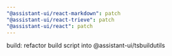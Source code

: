```yaml
---
"@assistant-ui/react-markdown": patch
"@assistant-ui/react-trieve": patch
"@assistant-ui/react": patch
---
```


build: refactor build script into @assistant-ui/tsbuildutils
